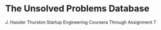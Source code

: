 The Unsolved Problems Database
==============
J. Hassler Thurston
Startup Engineering Coursera
Through Assignment 7
